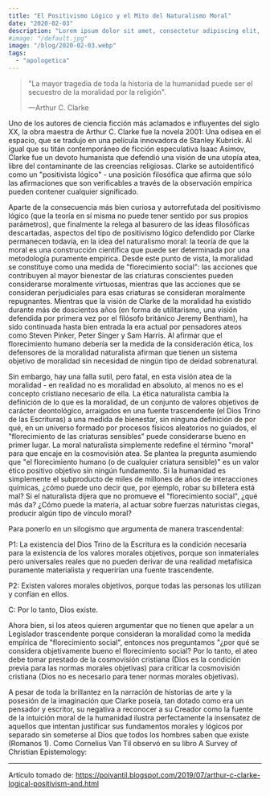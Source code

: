 ```yaml
---
title: "El Positivismo Lógico y el Mito del Naturalismo Moral"
date: "2020-02-03"
description: "Lorem ipsum dolor sit amet, consectetur adipiscing elit, sed do eiusmod tempor incididunt ut labore et dolore magna aliqua. Ut enim ad sapientiam perveniri potest, non paranda nobis solum ea, sed fruenda etiam sapientia est; sive hoc difficile est, tamen nec modus est ullus investigandi veri, nisi inveneris, et quaerendi defatigatio turpis est, cum esset accusata et vituperata ab Hortensio."
#image: "/default.jpg"
image: "/blog/2020-02-03.webp"
tags: 
  - "apologetica"
---
```


> "La mayor tragedia de toda la historia de la humanidad puede ser el secuestro de la moralidad por la religión".
> 
> —Arthur C. Clarke

Uno de los autores de ciencia ficción más aclamados e influyentes del siglo XX, la obra maestra de Arthur C. Clarke fue la novela 2001: Una odisea en el espacio, que se tradujo en una película innovadora de Stanley Kubrick. Al igual que su titán contemporáneo de ficción especulativa Isaac Asimov, Clarke fue un devoto humanista que defendió una visión de una utopía atea, libre del contaminante de las creencias religiosas. Clarke se autoidentificó como un "positivista lógico" - una posición filosófica que afirma que sólo las afirmaciones que son verificables a través de la observación empírica pueden contener cualquier significado.

Aparte de la consecuencia más bien curiosa y autorrefutada del positivismo lógico (que la teoría en sí misma no puede tener sentido por sus propios parámetros), que finalmente la relega al basurero de las ideas filosóficas descartadas, aspectos del tipo de positivismo lógico defendido por Clarke permanecen todavía, en la idea del naturalismo moral: la teoría de que la moral es una construcción científica que puede ser determinada por una metodología puramente empírica. Desde este punto de vista, la moralidad se constituye como una medida de "florecimiento social": las acciones que contribuyen al mayor bienestar de las criaturas conscientes pueden considerarse moralmente virtuosas, mientras que las acciones que se consideran perjudiciales para esas criaturas se consideran moralmente repugnantes. Mientras que la visión de Clarke de la moralidad ha existido durante más de doscientos años (en forma de utilitarismo, una visión defendida por primera vez por el filósofo británico Jeremy Bentham), ha sido continuada hasta bien entrada la era actual por pensadores ateos como Steven Pinker, Peter Singer y Sam Harris. Al afirmar que el florecimiento humano debería ser la medida de la consideración ética, los defensores de la moralidad naturalista afirman que tienen un sistema objetivo de moralidad sin necesidad de ningún tipo de deidad sobrenatural.

Sin embargo, hay una falla sutil, pero fatal, en esta visión atea de la moralidad - en realidad no es moralidad en absoluto, al menos no es el concepto cristiano necesario de ella. La ética naturalista cambia la definición de lo que es la moralidad, de un conjunto de valores objetivos de carácter deontológico, arraigados en una fuente trascendente (el Dios Trino de las Escrituras) a una medida de bienestar, sin ninguna definición de por qué, en un universo formado por procesos físicos aleatorios no guiados, el "florecimiento de las criaturas sensibles" puede considerarse bueno en primer lugar. La moral naturalista simplemente redefine el término "moral" para que encaje en la cosmovisión atea. Se plantea la pregunta asumiendo que "el florecimiento humano (o de cualquier criatura sensible)" es un valor ético positivo objetivo sin ningún fundamento. Si la humanidad es simplemente el subproducto de miles de millones de años de interacciones químicas, ¿cómo puede uno decir que, por ejemplo, robar su billetera está mal? Si el naturalista dijera que no promueve el "florecimiento social", ¿qué más da? ¿Cómo puede la materia, al actuar sobre fuerzas naturistas ciegas, producir algún tipo de vínculo moral?

Para ponerlo en un silogismo que argumenta de manera trascendental:

P1: La existencia del Dios Trino de la Escritura es la condición necesaria para la existencia de los valores morales objetivos, porque son inmateriales pero universales reales que no pueden derivar de una realidad metafísica puramente materialista y requerirían una fuente trascendente.

P2: Existen valores morales objetivos, porque todas las personas los utilizan y confían en ellos.

C: Por lo tanto, Dios existe.

Ahora bien, si los ateos quieren argumentar que no tienen que apelar a un Legislador trascendente porque consideran la moralidad como la medida empírica de "florecimiento social", entonces nos preguntamos "¿por qué se considera objetivamente bueno el florecimiento social? Por lo tanto, el ateo debe tomar prestado de la cosmovisión cristiana (Dios es la condición previa para las normas morales objetivas) para criticar la cosmovisión cristiana (Dios no es necesario para tener normas morales objetivas).

A pesar de toda la brillantez en la narración de historias de arte y la posesión de la imaginación que Clarke poseía, tan dotado como era un pensador y escritor, su negativa a reconocer a su Creador como la fuente de la intuición moral de la humanidad ilustra perfectamente la insensatez de aquellos que intentan justificar sus fundamentos morales y lógicos por separado sin someterse al Dios que todos los hombres saben que existe (Romanos 1). Como Cornelius Van Til observó en su libro A Survey of Christian Epistemology:

* * *
Artículo tomado de: https://poivantil.blogspot.com/2019/07/arthur-c-clarke-logical-positivism-and.html

